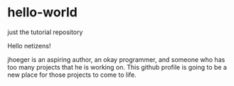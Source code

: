 # hello-world
just the tutorial repository

Hello netizens!

jhoeger is an aspiring author, an okay programmer, and someone who has too 
many projects that he is working on. This github profile is going to be a 
new place for those projects to come to life. 
